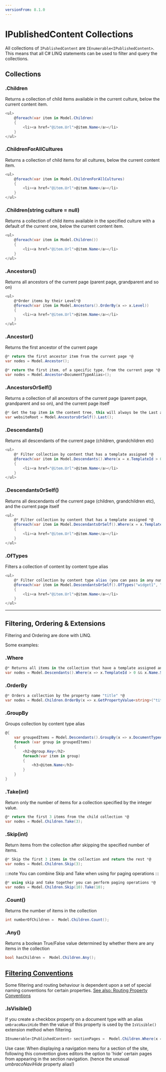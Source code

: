 ```yaml
---
versionFrom: 8.1.0
---
```


# IPublishedContent Collections

All collections of `IPublishedContent` are `IEnumerable<IPublishedContent>`.
This means that all C# LINQ statements can be used to filter and query the collections.

## Collections

### .Children

Returns a collection of child items available in the current culture, below the current content item.

```csharp
<ul>
    @foreach(var item in Model.Children)
    {
        <li><a href="@item.Url">@item.Name</a></li>
    }
</ul>
```

### .ChildrenForAllCultures

Returns a collection of child items for all cultures, below the current content item.

```csharp
<ul>
    @foreach(var item in Model.ChildrenForAllCultures)
    {
        <li><a href="@item.Url">@item.Name</a></li>
    }
</ul>
```

### .Children(string culture = null)

Returns a collection of child items available in the specified culture with a default of the current one, below the current content item.

```csharp
<ul>
    @foreach(var item in Model.Children())
    {
        <li><a href="@item.Url">@item.Name</a></li>
    }
</ul>
```

### .Ancestors()

Returns all ancestors of the current page (parent page, grandparent and so on)

```csharp
<ul>
    @*Order items by their Level*@
    @foreach(var item in Model.Ancestors().OrderBy(x => x.Level))
    {
        <li><a href="@item.Url">@item.Name</a></li>
    }
</ul>
```

### .Ancestor()

Returns the first ancestor of the current page

```csharp
@* return the first ancestor item from the current page *@
var nodes = Model.Ancestor();

@* return the first item, of a specific type, from the current page *@
var nodes = Model.Ancestor<DocumentTypeAlias>();
```

### .AncestorsOrSelf()

Returns a collection of all ancestors of the current page (parent page, grandparent and so on), and the current page itself

```csharp
@* Get the top item in the content tree, this will always be the Last ancestor found *@
var websiteRoot = Model.AncestorsOrSelf().Last();
```

### .Descendants()

Returns all descendants of the current page (children, grandchildren etc)

```csharp
<ul>
    @* Filter collection by content that has a template assigned *@
    @foreach(var item in Model.Descendants().Where(x = x.TemplateId > 0))
    {
        <li><a href="@item.Url">@item.Name</a></li>
    }
</ul>
```

### .DescendantsOrSelf()

Returns all descendants of the current page (children, grandchildren etc), and the current page itself

```csharp
<ul>
    @* Filter collection by content that has a template assigned *@
    @foreach(var item in Model.DescendantsOrSelf().Where(x = x.TemplateId > 0))
    {
        <li><a href="@item.Url">@item.Name</a></li>
    }
</ul>
```

### .OfTypes

Filters a collection of content by content type alias

```csharp
<ul>
    @* Filter collection by content type alias (you can pass in any number of aliases) *@
    @foreach(var item in Model.DescendantsOrSelf().OfTypes("widget1", "widget2"))
    {
        <li><a href="@item.Url">@item.Name</a></li>
    }
</ul>
```

-----

## Filtering, Ordering & Extensions

Filtering and Ordering are done with LINQ.

Some examples:

### .Where

```csharp
@* Returns all items in the collection that have a template assigned and have a name starting with 'S' *@
var nodes = Model.Descendants().Where(x => x.TemplateId > 0 && x.Name.StartsWith("S"))
```

### .OrderBy

```csharp
@* Orders a collection by the property name "title" *@
var nodes = Model.Children.OrderBy(x => x.GetPropertyValue<string>("title"))
```

### .GroupBy

Groups collection by content type alias

```csharp
@{
    var groupedItems = Model.Descendants().GroupBy(x => x.DocumentTypeAlias);
    foreach (var group in groupedItems)
    {
        <h2>@group.Key</h2>
        foreach(var item in group)
        {
            <h3>@item.Name</h3>
        }
    }
}
```

### .Take(int)

Return only the number of items for a collection specified by the integer value.

```csharp
@* return the first 3 items from the child collection *@
var nodes = Model.Children.Take(3);
```

### .Skip(int)

Return items from the collection after skipping the specified number of items.

```csharp
@* Skip the first 3 items in the collection and return the rest *@
var nodes = Model.Children.Skip(3);
```

:::note
You can combine Skip and Take when using for paging operations
:::

```csharp
@* using skip and take together you can perform paging operations *@
var nodes = Model.Children.Skip(10).Take(10);
```

### .Count()

Returns the number of items in the collection

```csharp
int numberOfChildren =  Model.Children.Count();
```

### .Any()

Returns a boolean True/False value determined by whether there are any items in the collection

```csharp
bool hasChildren =  Model.Children.Any();
```

## [Filtering Conventions](#filtering-conventions)

Some filtering and routing behaviour is dependent upon a set of special naming conventions for certain properties. [See also: Routing Property Conventions](../../../Routing/routing-properties.md)

### .IsVisible()

If you create a checkbox property on a document type with an alias `umbracoNaviHide` then the value of this property is used by the `IsVisible()` extension method when filtering.

```csharp
IEnumerable<IPublishedContent> sectionPages =  Model.Children.Where(x => x.IsVisible());
```

Use case: When displaying a navigation menu for a section of the site, following this convention gives editors the option to 'hide' certain pages from appearing in the section navigation. (hence the unusual *umbracoNaviHide* property alias!)
